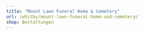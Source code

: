```yaml
---
title: "Mount Lawn Funeral Home & Cemetery"
url: /whitby/mount-lawn-funeral-home-und-cemetery/
shop: Bestattungen
---
```


